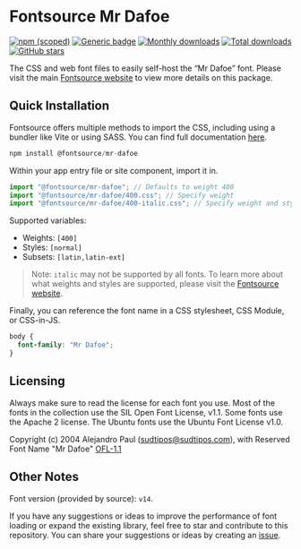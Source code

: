 # Fontsource Mr Dafoe

[![npm (scoped)](https://img.shields.io/npm/v/@fontsource/mr-dafoe?color=brightgreen)](https://www.npmjs.com/package/@fontsource/mr-dafoe) [![Generic badge](https://img.shields.io/badge/fontsource-passing-brightgreen)](https://github.com/fontsource/fontsource) [![Monthly downloads](https://badgen.net/npm/dm/@fontsource/mr-dafoe)](https://github.com/fontsource/fontsource) [![Total downloads](https://badgen.net/npm/dt/@fontsource/mr-dafoe)](https://github.com/fontsource/fontsource) [![GitHub stars](https://img.shields.io/github/stars/fontsource/fontsource.svg?style=social&label=Star)](https://github.com/fontsource/fontsource/stargazers)

The CSS and web font files to easily self-host the “Mr Dafoe” font. Please visit the main [Fontsource website](https://fontsource.org/fonts/mr-dafoe) to view more details on this package.

## Quick Installation

Fontsource offers multiple methods to import the CSS, including using a bundler like Vite or using SASS. You can find full documentation [here](https://fontsource.org/docs/getting-started/introduction).

```javascript
npm install @fontsource/mr-dafoe
```

Within your app entry file or site component, import it in.

```javascript
import "@fontsource/mr-dafoe"; // Defaults to weight 400
import "@fontsource/mr-dafoe/400.css"; // Specify weight
import "@fontsource/mr-dafoe/400-italic.css"; // Specify weight and style
```

Supported variables:
- Weights: `[400]`
- Styles: `[normal]`
- Subsets: `[latin,latin-ext]`

> Note: `italic` may not be supported by all fonts. To learn more about what weights and styles are supported, please visit the [Fontsource website](https://fontsource.org/fonts/mr-dafoe).

Finally, you can reference the font name in a CSS stylesheet, CSS Module, or CSS-in-JS.

```css
body {
  font-family: "Mr Dafoe";
}
```

## Licensing
Always make sure to read the license for each font you use. Most of the fonts in the collection use the SIL Open Font License, v1.1. Some fonts use the Apache 2 license. The Ubuntu fonts use the Ubuntu Font License v1.0.

Copyright (c) 2004 Alejandro Paul (sudtipos@sudtipos.com), with Reserved Font Name "Mr Dafoe"
[OFL-1.1](https://openfontlicense.org)

## Other Notes
Font version (provided by source): `v14`.

If you have any suggestions or ideas to improve the performance of font loading or expand the existing library, feel free to star and contribute to this repository. You can share your suggestions or ideas by creating an [issue](https://github.com/fontsource/fontsource/issues).